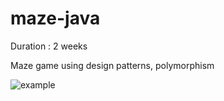 # maze-java

Duration : 2 weeks

Maze game using design patterns, polymorphism

![example](https://user-images.githubusercontent.com/76915422/137205840-367be36f-9b5c-4f69-8683-7a66f54f4763.png)
